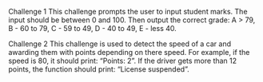 Challenge 1
This challenge prompts the user to input student marks. The input should be between 0 and 100. Then output the correct grade: 
A > 79, B - 60 to 79, C -  59 to 49, D - 40 to 49, E - less 40.

Challenge 2
This challenge is used to detect the speed of a car and awarding them with points depending on there speed.
For example, if the speed is 80, it should print: “Points: 2”. If the driver gets more than 12 points, the function should print: “License suspended”.